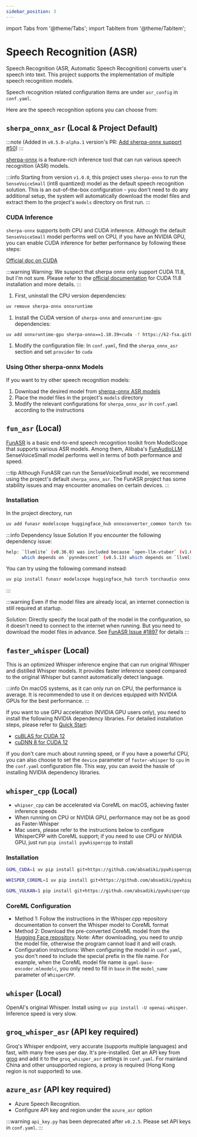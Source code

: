 ```yaml
---
sidebar_position: 3
---
```

import Tabs from '@theme/Tabs';
import TabItem from '@theme/TabItem';

# Speech Recognition (ASR)

Speech Recognition (ASR, Automatic Speech Recognition) converts user's speech into text. This project supports the implementation of multiple speech recognition models.

Speech recognition related configuration items are under `asr_config` in `conf.yaml`.

Here are the speech recognition options you can choose from:

## `sherpa_onnx_asr` (Local & Project Default)

:::note
(Added in `v0.5.0-alpha.1` version's PR: [Add sherpa-onnx support #50](https://github.com/t41372/Open-LLM-VTuber/pull/50))
:::

[sherpa-onnx](https://github.com/k2-fsa/sherpa-onnx) is a feature-rich inference tool that can run various speech recognition (ASR) models.

:::info
Starting from version `v1.0.0`, this project uses `sherpa-onnx` to run the `SenseVoiceSmall` (int8 quantized) model as the default speech recognition solution. This is an out-of-the-box configuration - you don't need to do any additional setup, the system will automatically download the model files and extract them to the project's `models` directory on first run.
:::

### CUDA Inference
`sherpa-onnx` supports both CPU and CUDA inference. Although the default `SenseVoiceSmall` model performs well on CPU, if you have an NVIDIA GPU, you can enable CUDA inference for better performance by following these steps:

[Official doc on CUDA](https://k2-fsa.github.io/sherpa/onnx/python/install.html#method-2-from-pre-compiled-wheels-cpu-cuda)

:::warning
Warning: We suspect that sherpa onnx only support CUDA 11.8, but I'm not sure. Please refer to the [official documentation](https://k2-fsa.github.io/sherpa/onnx/python/install.html#method-2-from-pre-compiled-wheels-cpu-cuda) for CUDA 11.8 installation and more details.
:::

1. First, uninstall the CPU version dependencies:
```sh
uv remove sherpa-onnx onnxruntime
```

1. Install the CUDA version of `sherpa-onnx` and `onnxruntime-gpu` dependencies:
```sh
uv add onnxruntime-gpu sherpa-onnx==1.10.39+cuda -f https://k2-fsa.github.io/sherpa/onnx/cuda.html 
```

1. Modify the configuration file:
In `conf.yaml`, find the `sherpa_onnx_asr` section and set `provider` to `cuda`

### Using Other sherpa-onnx Models

If you want to try other speech recognition models:
1. Download the desired model from [sherpa-onnx ASR models](https://github.com/k2-fsa/sherpa-onnx/releases/tag/asr-models)
2. Place the model files in the project's `models` directory
3. Modify the relevant configurations for `sherpa_onnx_asr` in `conf.yaml` according to the instructions

## `fun_asr` (Local)

[FunASR](https://github.com/modelscope/FunASR?tab=readme-ov-file) is a basic end-to-end speech recognition toolkit from ModelScope that supports various ASR models. Among them, Alibaba's [FunAudioLLM](https://github.com/FunAudioLLM/SenseVoice) SenseVoiceSmall model performs well in terms of both performance and speed.

:::tip
Although FunASR can run the SenseVoiceSmall model, we recommend using the project's default `sherpa_onnx_asr`. The FunASR project has some stability issues and may encounter anomalies on certain devices.
:::

### Installation

In the project directory, run
```sh
uv add funasr modelscope huggingface_hub onnxconverter_common torch torchaudio onnx
```

:::info Dependency Issue Solution
If you encounter the following dependency issue:

```sh
help: `llvmlite` (v0.36.0) was included because `open-llm-vtuber` (v1.0.0a1) depends on `funasr` (v1.2.2) which depends on `umap-learn` (v0.5.7)
      which depends on `pynndescent` (v0.5.13) which depends on `llvmlite`
```
You can try using the following command instead:

```sh
uv pip install funasr modelscope huggingface_hub torch torchaudio onnx onnxconverter_common
```
:::

:::warning
Even if the model files are already local, an internet connection is still required at startup.

Solution: Directly specify the local path of the model in the configuration, so it doesn't need to connect to the internet when running. But you need to download the model files in advance. See [FunASR Issue #1897](https://github.com/modelscope/FunASR/issues/1897) for details
:::

## `faster_whisper` (Local)

This is an optimized Whisper inference engine that can run original Whisper and distilled Whisper models. It provides faster inference speed compared to the original Whisper but cannot automatically detect language.

:::info
On macOS systems, as it can only run on CPU, the performance is average. It is recommended to use it on devices equipped with NVIDIA GPUs for the best performance.
:::

If you want to use GPU acceleration (NVIDIA GPU users only), you need to install the following NVIDIA dependency libraries. For detailed installation steps, please refer to [Quick Start](/docs/quick-start.md):
- [cuBLAS for CUDA 12](https://developer.nvidia.com/cublas)
- [cuDNN 8 for CUDA 12](https://developer.nvidia.com/cudnn)

If you don't care much about running speed, or if you have a powerful CPU, you can also choose to set the `device` parameter of `faster-whisper` to `cpu` in the `conf.yaml` configuration file. This way, you can avoid the hassle of installing NVIDIA dependency libraries.

## `whisper_cpp` (Local)
- `whipser_cpp` can be accelerated via CoreML on macOS, achieving faster inference speeds
- When running on CPU or NVIDIA GPU, performance may not be as good as Faster-Whisper
- Mac users, please refer to the instructions below to configure WhisperCPP with CoreML support; if you need to use CPU or NVIDIA GPU, just run `pip install pywhispercpp` to install

### Installation

<Tabs>
  <TabItem value="nvidia-gpu" label="NVIDIA GPU">

```bash
GGML_CUDA=1 uv pip install git+https://github.com/absadiki/pywhispercpp
```

  </TabItem>
  <TabItem value="macos" label="macOS">

```bash
WHISPER_COREML=1 uv pip install git+https://github.com/absadiki/pywhispercpp
```

  </TabItem>
  <TabItem value="vulkan" label="Vulkan">

```bash
GGML_VULKAN=1 pip install git+https://github.com/absadiki/pywhispercpp
```

  </TabItem>
</Tabs>

### CoreML Configuration
- Method 1: Follow the instructions in the Whisper.cpp repository documentation to convert the Whisper model to CoreML format
- Method 2: Download the pre-converted CoreML model from the [Hugging Face repository](https://huggingface.cochidiwilliams/whisper.cpp-coreml/tree/main). Note: After downloading, you need to unzip the model file, otherwise the program cannot load it and will crash.
- Configuration instructions: When configuring the model in `conf.yaml`, you don't need to include the special prefix in the file name. For example, when the CoreML model file name is `ggml-base-encoder.mlmodelc`, you only need to fill in `base` in the `model_name` parameter of `WhisperCPP`.

## `whisper` (Local)

OpenAI's original Whisper. Install using `uv pip install -U openai-whisper`. Inference speed is very slow.

## `groq_whisper_asr` (API key required)

Groq's Whisper endpoint, very accurate (supports multiple languages) and fast, with many free uses per day. It's pre-installed. Get an API key from [groq](https://console.groq.com/keys) and add it to the `groq_whisper_asr` settings in `conf.yaml`. For mainland China and other unsupported regions, a proxy is required (Hong Kong region is not supported) to use.

## `azure_asr` (API key required)

- Azure Speech Recognition.
- Configure API key and region under the `azure_asr` option

:::warning
`api_key.py` has been deprecated after `v0.2.5`. Please set API keys in `conf.yaml`.
:::